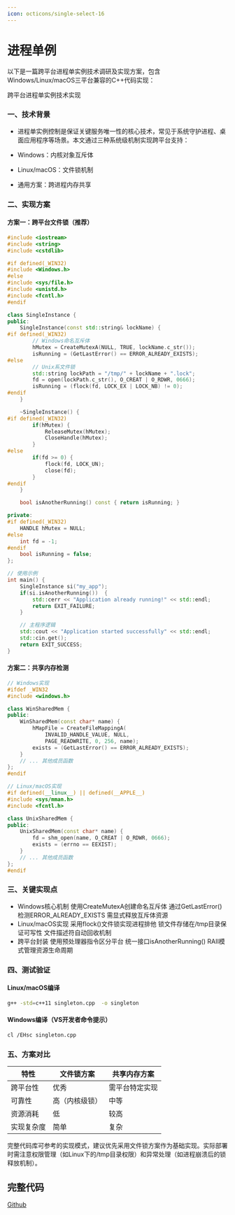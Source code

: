 ```yaml
---
icon: octicons/single-select-16
---
```


# 进程单例

以下是一篇跨平台进程单实例技术调研及实现方案，包含Windows/Linux/macOS三平台兼容的C++代码实现：

跨平台进程单实例技术实现
### 一、技术背景
* 进程单实例控制是保证关键服务唯一性的核心技术，常见于系统守护进程、桌面应用程序等场景。本文通过三种系统级机制实现跨平台支持：

* Windows：内核对象互斥体
* Linux/macOS：文件锁机制
* 通用方案：跨进程内存共享
### 二、实现方案
#### 方案一：跨平台文件锁（推荐）
~~~cpp
#include <iostream>
#include <string>
#include <cstdlib>

#if defined(_WIN32)
#include <Windows.h>
#else
#include <sys/file.h>
#include <unistd.h>
#include <fcntl.h>
#endif

class SingleInstance {
public:
    SingleInstance(const std::string& lockName) {
#if defined(_WIN32)
        // Windows命名互斥体
        hMutex = CreateMutexA(NULL, TRUE, lockName.c_str());
        isRunning = (GetLastError() == ERROR_ALREADY_EXISTS);
#else
        // Unix系文件锁
        std::string lockPath = "/tmp/" + lockName + ".lock";
        fd = open(lockPath.c_str(), O_CREAT | O_RDWR, 0666);
        isRunning = (flock(fd, LOCK_EX | LOCK_NB) != 0);
#endif
    }

    ~SingleInstance() {
#if defined(_WIN32)
        if(hMutex) {
            ReleaseMutex(hMutex);
            CloseHandle(hMutex);
        }
#else
        if(fd >= 0) {
            flock(fd, LOCK_UN);
            close(fd);
        }
#endif
    }

    bool isAnotherRunning() const { return isRunning; }

private:
#if defined(_WIN32)
    HANDLE hMutex = NULL;
#else
    int fd = -1;
#endif
    bool isRunning = false;
};

// 使用示例
int main() {
    SingleInstance si("my_app");
    if(si.isAnotherRunning())  {
        std::cerr << "Application already running!" << std::endl;
        return EXIT_FAILURE;
    }

    // 主程序逻辑
    std::cout << "Application started successfully" << std::endl;
    std::cin.get(); 
    return EXIT_SUCCESS;
}
~~~

#### 方案二：共享内存检测
~~~cpp
// Windows实现
#ifdef _WIN32
#include <windows.h>

class WinSharedMem {
public:
    WinSharedMem(const char* name) {
        hMapFile = CreateFileMappingA(
            INVALID_HANDLE_VALUE, NULL, 
            PAGE_READWRITE, 0, 256, name);
        exists = (GetLastError() == ERROR_ALREADY_EXISTS);
    }
    // ... 其他成员函数
};
#endif

// Linux/macOS实现
#if defined(__linux__) || defined(__APPLE__)
#include <sys/mman.h>
#include <fcntl.h>

class UnixSharedMem {
public:
    UnixSharedMem(const char* name) {
        fd = shm_open(name, O_CREAT | O_RDWR, 0666);
        exists = (errno == EEXIST);
    }
    // ... 其他成员函数
};
#endif
~~~
### 三、关键实现点
* Windows核心机制
使用CreateMutexA创建命名互斥体
通过GetLastError()检测ERROR_ALREADY_EXISTS
需显式释放互斥体资源
* Linux/macOS实现
采用flock()文件锁实现进程排他
锁文件存储在/tmp目录保证可写性
文件描述符自动回收机制
* 跨平台封装
使用预处理器指令区分平台
统一接口isAnotherRunning()
RAII模式管理资源生命周期
### 四、测试验证
#### Linux/macOS编译
~~~bash
g++ -std=c++11 singleton.cpp  -o singleton
~~~
#### Windows编译（VS开发者命令提示）
~~~bash
cl /EHsc singleton.cpp 
~~~
### 五、方案对比
|特性|	文件锁方案|	共享内存方案|
|-|-|-|
|跨平台性|	优秀|	需平台特定实现|
|可靠性	|高（内核级锁）	|中等|
|资源消耗	|低	|较高|
|实现复杂度|	简单	|复杂|

完整代码库可参考的实现模式，建议优先采用文件锁方案作为基础实现。实际部署时需注意权限管理（如Linux下的/tmp目录权限）和异常处理（如进程崩溃后的锁释放机制）。

## 完整代码
[Github](https://github.com/zhengtianzuo/zhengtianzuo.github.io/tree/master/code/015-SingleApplication)
